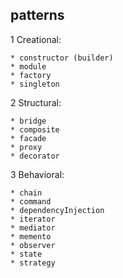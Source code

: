 patterns
-

1 Creational:

    * constructor (builder)
    * module
    * factory
    * singleton

2 Structural:

    * bridge
    * composite
    * facade
    * proxy
    * decorator

3 Behavioral:

    * chain
    * command
    * dependencyInjection
    * iterator
    * mediator
    * memento
    * observer
    * state
    * strategy
